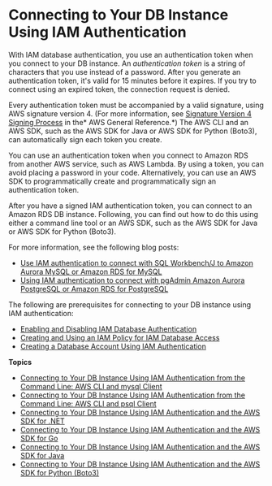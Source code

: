 # Connecting to Your DB Instance Using IAM Authentication<a name="UsingWithRDS.IAMDBAuth.Connecting"></a>

With IAM database authentication, you use an authentication token when you connect to your DB instance\. An *authentication token* is a string of characters that you use instead of a password\. After you generate an authentication token, it's valid for 15 minutes before it expires\. If you try to connect using an expired token, the connection request is denied\.

Every authentication token must be accompanied by a valid signature, using AWS signature version 4\. \(For more information, see [Signature Version 4 Signing Process](https://docs.aws.amazon.com/general/latest/gr/signature-version-4.html) in the* AWS General Reference\.*\) The AWS CLI and an AWS SDK, such as the AWS SDK for Java or AWS SDK for Python \(Boto3\), can automatically sign each token you create\.

You can use an authentication token when you connect to Amazon RDS from another AWS service, such as AWS Lambda\. By using a token, you can avoid placing a password in your code\. Alternatively, you can use an AWS SDK to programmatically create and programmatically sign an authentication token\.

After you have a signed IAM authentication token, you can connect to an Amazon RDS DB instance\. Following, you can find out how to do this using either a command line tool or an AWS SDK, such as the AWS SDK for Java or AWS SDK for Python \(Boto3\)\.

For more information, see the following blog posts:
+ [Use IAM authentication to connect with SQL Workbench/J to Amazon Aurora MySQL or Amazon RDS for MySQL](http://aws.amazon.com/blogs/database/use-iam-authentication-to-connect-with-sql-workbenchj-to-amazon-aurora-mysql-or-amazon-rds-for-mysql/)
+ [Using IAM authentication to connect with pgAdmin Amazon Aurora PostgreSQL or Amazon RDS for PostgreSQL](http://aws.amazon.com/blogs/database/using-iam-authentication-to-connect-with-pgadmin-amazon-aurora-postgresql-or-amazon-rds-for-postgresql/)

The following are prerequisites for connecting to your DB instance using IAM authentication:
+ [Enabling and Disabling IAM Database Authentication](UsingWithRDS.IAMDBAuth.Enabling.md)
+ [Creating and Using an IAM Policy for IAM Database Access](UsingWithRDS.IAMDBAuth.IAMPolicy.md)
+ [Creating a Database Account Using IAM Authentication](UsingWithRDS.IAMDBAuth.DBAccounts.md)

**Topics**
+ [Connecting to Your DB Instance Using IAM Authentication from the Command Line: AWS CLI and mysql Client](UsingWithRDS.IAMDBAuth.Connecting.AWSCLI.md)
+ [Connecting to Your DB Instance Using IAM Authentication from the Command Line: AWS CLI and psql Client](UsingWithRDS.IAMDBAuth.Connecting.AWSCLI.PostgreSQL.md)
+ [Connecting to Your DB Instance Using IAM Authentication and the AWS SDK for \.NET](UsingWithRDS.IAMDBAuth.Connecting.NET.md)
+ [Connecting to Your DB Instance Using IAM Authentication and the AWS SDK for Go](UsingWithRDS.IAMDBAuth.Connecting.Go.md)
+ [Connecting to Your DB Instance Using IAM Authentication and the AWS SDK for Java](UsingWithRDS.IAMDBAuth.Connecting.Java.md)
+ [Connecting to Your DB Instance Using IAM Authentication and the AWS SDK for Python \(Boto3\)](UsingWithRDS.IAMDBAuth.Connecting.Python.md)